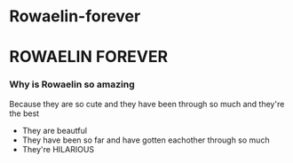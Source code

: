 # Rowaelin-forever
<h1>ROWAELIN FOREVER</h1>
<h3>Why is Rowaelin so amazing</h3>
<p>Because they are so cute and they have been through so much and they're the best</p>
<ul>
<li>They are beautful</li>
	<li>They have been so far and have gotten eachother through so much</li>
	<li>They're HILARIOUS</li>
</ul>
